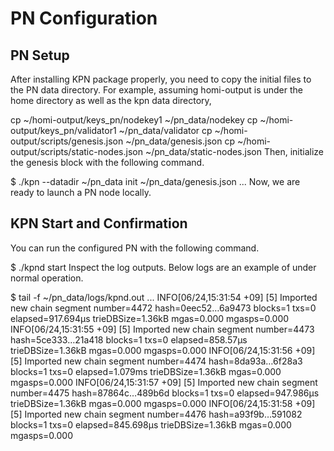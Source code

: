 # PN Configuration

## PN Setup
After installing KPN package properly, you need to copy the initial files to the PN data directory. For example, assuming homi-output is under the home directory as well as the kpn data directory,

cp ~/homi-output/keys_pn/nodekey1 ~/pn_data/nodekey
cp ~/homi-output/keys_pn/validator1 ~/pn_data/validator
cp ~/homi-output/scripts/genesis.json ~/pn_data/genesis.json
cp ~/homi-output/scripts/static-nodes.json ~/pn_data/static-nodes.json
Then, initialize the genesis block with the following command.

$ ./kpn --datadir ~/pn_data init ~/pn_data/genesis.json
...
Now, we are ready to launch a PN node locally.

## KPN Start and Confirmation
You can run the configured PN with the following command.

$ ./kpnd start
Inspect the log outputs. Below logs are an example of under normal operation.

$ tail -f ~/pn_data/logs/kpnd.out
...
INFO[06/24,15:31:54 +09] [5] Imported new chain segment                number=4472 hash=0eec52…6a9473 blocks=1   txs=0 elapsed=917.694µs trieDBSize=1.36kB mgas=0.000 mgasps=0.000
INFO[06/24,15:31:55 +09] [5] Imported new chain segment                number=4473 hash=5ce333…21a418 blocks=1   txs=0 elapsed=858.57µs  trieDBSize=1.36kB mgas=0.000 mgasps=0.000
INFO[06/24,15:31:56 +09] [5] Imported new chain segment                number=4474 hash=8da93a…6f28a3 blocks=1   txs=0 elapsed=1.079ms   trieDBSize=1.36kB mgas=0.000 mgasps=0.000
INFO[06/24,15:31:57 +09] [5] Imported new chain segment                number=4475 hash=87864c…489b6d blocks=1   txs=0 elapsed=947.986µs trieDBSize=1.36kB mgas=0.000 mgasps=0.000
INFO[06/24,15:31:58 +09] [5] Imported new chain segment                number=4476 hash=a93f9b…591082 blocks=1   txs=0 elapsed=845.698µs trieDBSize=1.36kB mgas=0.000 mgasps=0.000
